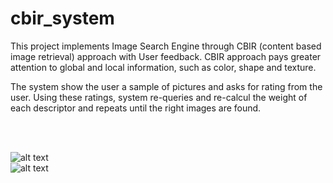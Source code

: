 # cbir_system


<p>This project implements Image Search Engine through CBIR (content based image retrieval) approach with User feedback.
CBIR approach pays greater attention to global and local information, such as color, shape and texture.</p>
<p>The system show the user a sample of pictures and asks for rating from the user. Using these ratings, system re-queries and re-calcul the weight of each descriptor and repeats until the right images are found.</p>
<br>
<br>

![alt text](https://user-images.githubusercontent.com/48560744/103482507-8805e480-4de1-11eb-99f2-ad489d704d56.png)
<br>
![alt text](https://user-images.githubusercontent.com/48560744/103482393-f7c79f80-4de0-11eb-9756-27d1c5e01c8e.png)






